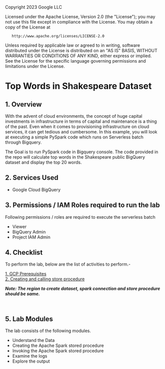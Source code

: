 <!---->
  Copyright 2023 Google LLC

  Licensed under the Apache License, Version 2.0 (the "License");
  you may not use this file except in compliance with the License.
  You may obtain a copy of the License at

       http://www.apache.org/licenses/LICENSE-2.0

  Unless required by applicable law or agreed to in writing, software
  distributed under the License is distributed on an "AS IS" BASIS,
  WITHOUT WARRANTIES OR CONDITIONS OF ANY KIND, either express or implied.
  See the License for the specific language governing permissions and
  limitations under the License.
 <!---->

# Top Words in Shakespeare Dataset


## 1. Overview

With the advent of cloud environments, the concept of huge capital investments in infrastructure in terms of capital and maintenance is a thing of the past. Even when it comes to provisioning infrastructure on cloud services, it can get tedious and cumbersome.
In this example, you will look at executing a simple PySpark code which runs on Serverless batch through Bigquery.

The Goal is to run PySpark code in Bigquery console. The code provided in the repo will calculate top words in the Shakespeare public BigQuery dataset and display the top 20 words.
<br>

## 2. Services Used

* Google Cloud BigQuery

## 3. Permissions / IAM Roles required to run the lab

Following permissions / roles are required to execute the serverless batch

- Viewer
- BigQuery Admin
- Project IAM Admin

## 4. Checklist

To perform the lab, below are the list of activities to perform.-<br>

[1. GCP Prerequisites ](instructions/01-gcp-prerequisites.md) <BR>
[2. Creating and calling store procedure](instructions/02-creating-and-calling-store-procedure.md) <BR>

***Note: The region to create dataset, spark connection and store procedure should be same.***

<br>

## 5. Lab Modules

The lab consists of the following modules.
 - Understand the Data
 - Creating the Apache Spark stored procedure
 - Invoking the Apache Spark stored procedure
 - Examine the logs
 - Explore the output
